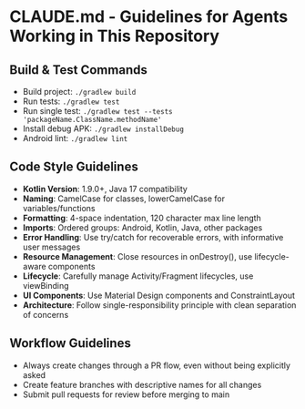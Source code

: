 # CLAUDE.md - Guidelines for Agents Working in This Repository

## Build & Test Commands
- Build project: `./gradlew build`
- Run tests: `./gradlew test`
- Run single test: `./gradlew test --tests 'packageName.ClassName.methodName'`
- Install debug APK: `./gradlew installDebug`
- Android lint: `./gradlew lint`

## Code Style Guidelines
- **Kotlin Version**: 1.9.0+, Java 17 compatibility
- **Naming**: CamelCase for classes, lowerCamelCase for variables/functions
- **Formatting**: 4-space indentation, 120 character max line length
- **Imports**: Ordered groups: Android, Kotlin, Java, other packages  
- **Error Handling**: Use try/catch for recoverable errors, with informative user messages
- **Resource Management**: Close resources in onDestroy(), use lifecycle-aware components
- **Lifecycle**: Carefully manage Activity/Fragment lifecycles, use viewBinding
- **UI Components**: Use Material Design components and ConstraintLayout
- **Architecture**: Follow single-responsibility principle with clean separation of concerns

## Workflow Guidelines
- Always create changes through a PR flow, even without being explicitly asked
- Create feature branches with descriptive names for all changes
- Submit pull requests for review before merging to main